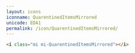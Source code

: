 ```yaml
---
layout: icons
iconname: QuarentinedItemsMirrored
unicode: EDA1
permalink: /icon/QuarentinedItemsMirrored/
---
```


``` html
<i class="mi mi-QuarentinedItemsMirrored"></i>
```
